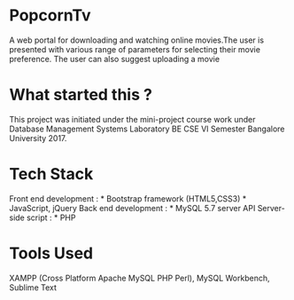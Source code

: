 # PopcornTv
A web portal for downloading and watching online movies.The user is presented with various range of parameters for selecting their movie preference. The user can also suggest uploading a movie 

# What started this ?
This project was initiated under the mini-project course work under Database Management Systems Laboratory BE CSE VI Semester Bangalore University 2017.

# Tech Stack
Front end development : * Bootstrap framework (HTML5,CSS3)
                        * JavaScript, jQuery
Back end development :  * MySQL 5.7 server API
Server-side script :    * PHP

# Tools Used
XAMPP (Cross Platform Apache MySQL PHP Perl), MySQL Workbench, Sublime Text
